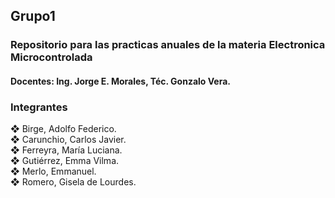 ## Grupo1
### **Repositorio para las practicas anuales de la materia Electronica Microcontrolada**

#### Docentes: Ing. Jorge E. Morales, Téc. Gonzalo Vera.


### **Integrantes**

❖ Birge, Adolfo Federico.<br />
❖ Carunchio, Carlos Javier.<br />
❖ Ferreyra, María Luciana.<br />
❖ Gutiérrez, Emma Vilma.<br />
❖ Merlo, Emmanuel.<br />
❖ Romero, Gisela de Lourdes.<br />
